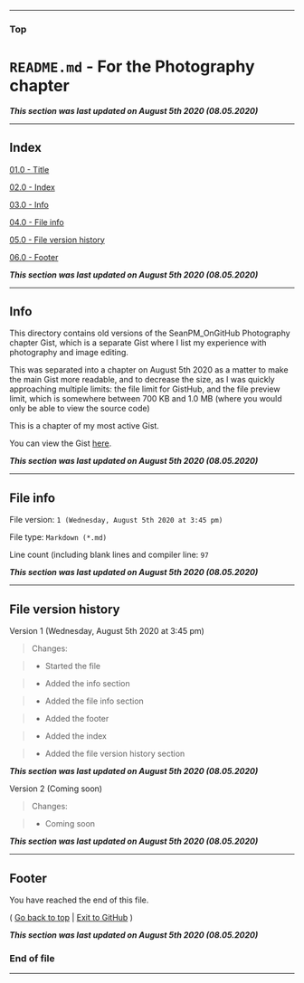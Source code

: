 
***

### Top

# `README.md` - For the Photography chapter

***This section was last updated on August 5th 2020 (08.05.2020)***

***

## Index

[01.0 - Title](#Top)

[02.0 - Index](#Index)

[03.0 - Info](#Info)

[04.0 - File info](#File-info)

[05.0 - File version history](#File-version-history)

[06.0 - Footer](#Footer)

***This section was last updated on August 5th 2020 (08.05.2020)***

***

## Info

This directory contains old versions of the SeanPM_OnGitHub Photography chapter Gist, which is a separate Gist where I list my experience with photography and image editing.

This was separated into a chapter on August 5th 2020 as a matter to make the main Gist more readable, and to decrease the size, as I was quickly approaching multiple limits: the file limit for GistHub, and the file preview limit, which is somewhere between 700 KB and 1.0 MB (where you would only be able to view the source code)

This is a chapter of my most active Gist.

You can view the Gist [here](https://gist.github.com/seanpm2001/d7cdfc232a0398f69d487616ac97a915/).

***This section was last updated on August 5th 2020 (08.05.2020)***

***

## File info

File version: `1 (Wednesday, August 5th 2020 at 3:45 pm)`

File type: `Markdown (*.md)`

Line count (including blank lines and compiler line: `97`

***This section was last updated on August 5th 2020 (08.05.2020)***

***

## File version history

Version 1 (Wednesday, August 5th 2020 at 3:45 pm)

> Changes:

> * Started the file

> * Added the info section

> * Added the file info section

> * Added the footer

> * Added the index

> * Added the file version history section

***This section was last updated on August 5th 2020 (08.05.2020)***

Version 2 (Coming soon)

> Changes:

> * Coming soon

***This section was last updated on August 5th 2020 (08.05.2020)***

***

## Footer

You have reached the end of this file.

( [Go back to top](#Top) | [Exit to GitHub](https://github.com) )

***This section was last updated on August 5th 2020 (08.05.2020)***

### End of file

***
